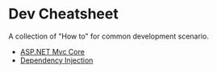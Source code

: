 # Dev Cheatsheet
A collection of "How to" for common development scenario.


 - [ASP.NET Mvc Core](aspmvccore.md)
 - [Dependency Injection](di.md)